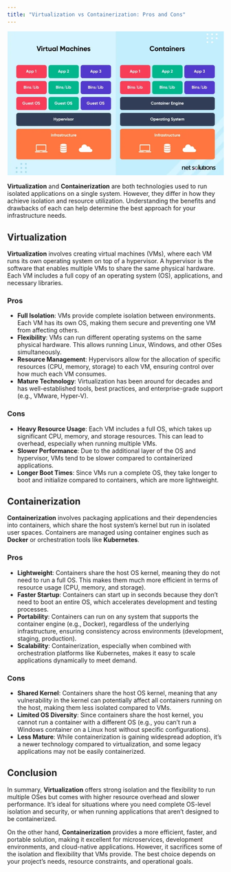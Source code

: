 ```yaml
---
title: "Virtualization vs Containerization: Pros and Cons"
---
```


![Diagram](/images/virtualvscontainer.webp)

**Virtualization** and **Containerization** are both technologies used to run isolated applications on a single system. However, they differ in how they achieve isolation and resource utilization. Understanding the benefits and drawbacks of each can help determine the best approach for your infrastructure needs.

## Virtualization

**Virtualization** involves creating virtual machines (VMs), where each VM runs its own operating system on top of a hypervisor. A hypervisor is the software that enables multiple VMs to share the same physical hardware. Each VM includes a full copy of an operating system (OS), applications, and necessary libraries.

### Pros
- **Full Isolation**: VMs provide complete isolation between environments. Each VM has its own OS, making them secure and preventing one VM from affecting others.
- **Flexibility**: VMs can run different operating systems on the same physical hardware. This allows running Linux, Windows, and other OSes simultaneously.
- **Resource Management**: Hypervisors allow for the allocation of specific resources (CPU, memory, storage) to each VM, ensuring control over how much each VM consumes.
- **Mature Technology**: Virtualization has been around for decades and has well-established tools, best practices, and enterprise-grade support (e.g., VMware, Hyper-V).

### Cons
- **Heavy Resource Usage**: Each VM includes a full OS, which takes up significant CPU, memory, and storage resources. This can lead to overhead, especially when running multiple VMs.
- **Slower Performance**: Due to the additional layer of the OS and hypervisor, VMs tend to be slower compared to containerized applications.
- **Longer Boot Times**: Since VMs run a complete OS, they take longer to boot and initialize compared to containers, which are more lightweight.

## Containerization

**Containerization** involves packaging applications and their dependencies into containers, which share the host system’s kernel but run in isolated user spaces. Containers are managed using container engines such as **Docker** or orchestration tools like **Kubernetes**.

### Pros
- **Lightweight**: Containers share the host OS kernel, meaning they do not need to run a full OS. This makes them much more efficient in terms of resource usage (CPU, memory, and storage).
- **Faster Startup**: Containers can start up in seconds because they don’t need to boot an entire OS, which accelerates development and testing processes.
- **Portability**: Containers can run on any system that supports the container engine (e.g., Docker), regardless of the underlying infrastructure, ensuring consistency across environments (development, staging, production).
- **Scalability**: Containerization, especially when combined with orchestration platforms like Kubernetes, makes it easy to scale applications dynamically to meet demand.

### Cons
- **Shared Kernel**: Containers share the host OS kernel, meaning that any vulnerability in the kernel can potentially affect all containers running on the host, making them less isolated compared to VMs.
- **Limited OS Diversity**: Since containers share the host kernel, you cannot run a container with a different OS (e.g., you can’t run a Windows container on a Linux host without specific configurations).
- **Less Mature**: While containerization is gaining widespread adoption, it’s a newer technology compared to virtualization, and some legacy applications may not be easily containerized.

## Conclusion

In summary, **Virtualization** offers strong isolation and the flexibility to run multiple OSes but comes with higher resource overhead and slower performance. It’s ideal for situations where you need complete OS-level isolation and security, or when running applications that aren’t designed to be containerized.

On the other hand, **Containerization** provides a more efficient, faster, and portable solution, making it excellent for microservices, development environments, and cloud-native applications. However, it sacrifices some of the isolation and flexibility that VMs provide. The best choice depends on your project’s needs, resource constraints, and operational goals.